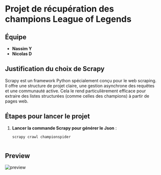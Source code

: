 # Projet de récupération des champions League of Legends

## Équipe
- **Nassim Y**
- **Nicolas D**

## Justification du choix de Scrapy
Scrapy est un framework Python spécialement conçu pour le web scraping. Il offre une structure de projet claire, une gestion asynchrone des requêtes et une communauté active. Cela le rend particulièrement efficace pour extraire des listes structurées (comme celles des champions) à partir de pages web.

## Étapes pour lancer le projet

1. **Lancer la commande Scrapy pour générer le Json** :  
   ```
   scrapy crawl championspider


## Preview
![preview](scraplol/img/preview_lol_scraping.png)